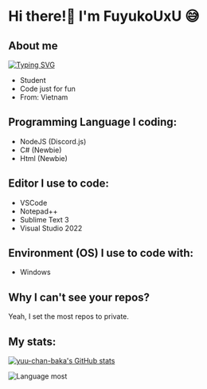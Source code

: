 
# Hi there!👋 I'm FuyukoUxU 😅

## About me
[![Typing SVG](https://readme-typing-svg.herokuapp.com?color=%2300F737&lines=Hi%2C+I'm+Shirakami+Yuu+%F0%9F%91%8B;Discord+Me%3A+Siticone.reg%239999;I'm+Discord.js+Coder;I+know+a+little+about+C%23+and+Html;Contact+me+to+buy+RegeditVN's+products)](https://git.io/typing-svg)
- Student
- Code just for fun
- From: Vietnam

## Programming Language I coding:

- NodeJS (Discord.js)
- C# (Newbie)
- Html (Newbie)

## Editor I use to code:

- VSCode
- Notepad++
- Sublime Text 3
- Visual Studio 2022
## Environment (OS) I use to code with:

- Windows

## Why I can't see your repos?

Yeah, I set the most repos to private.

## My stats:

[![yuu-chan-baka's GitHub stats](https://github-readme-stats.vercel.app/api?username=ShirakamiYuu&theme=dracula&show_icons=true)](https://github.com/ShirakamiYuu/github-readme-stats)

![Language most](https://github-readme-stats.vercel.app/api/top-langs/?username=ShirakamiYuu&show_icons=true&theme=dracula)

